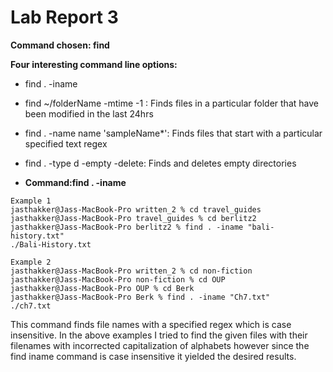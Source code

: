 # Lab Report 3

**Command chosen: find**

**Four interesting command line options:**

* find . -iname
* find ~/folderName -mtime -1 : Finds files in a particular folder that have been modified in the last 24hrs
* find . -name name 'sampleName*': Finds files that start with a particular specified text regex
* find . -type d -empty -delete: Finds and deletes empty directories



* **Command:find . -iname** 
```
Example 1
jasthakker@Jass-MacBook-Pro written_2 % cd travel_guides
jasthakker@Jass-MacBook-Pro travel_guides % cd berlitz2
jasthakker@Jass-MacBook-Pro berlitz2 % find . -iname "bali-history.txt"
./Bali-History.txt
```
```
Example 2
jasthakker@Jass-MacBook-Pro written_2 % cd non-fiction
jasthakker@Jass-MacBook-Pro non-fiction % cd OUP
jasthakker@Jass-MacBook-Pro OUP % cd Berk
jasthakker@Jass-MacBook-Pro Berk % find . -iname "Ch7.txt"         
./ch7.txt
```
This command finds file names with a specified regex which is case insensitive. In the above examples I tried to find the given files with their filenames with incorrected capitalization of alphabets however since the find iname command is case insensitive it yielded the desired results.


